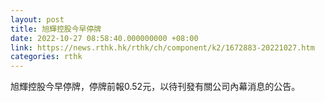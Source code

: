 ```yaml
---
layout: post
title: 旭輝控股今早停牌
date: 2022-10-27 08:58:40.000000000 +08:00
link: https://news.rthk.hk/rthk/ch/component/k2/1672883-20221027.htm
categories: rthk
---
```


旭輝控股今早停牌，停牌前報0.52元，以待刊發有關公司內幕消息的公告。
